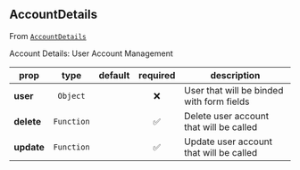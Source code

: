 
## AccountDetails

From [`AccountDetails`](AccountDetails)

Account Details:
User Account Management

prop | type | default | required | description
---- | :----: | :-------: | :--------: | -----------
**user** | `Object` |  | :x: | User that will be binded with form fields
**delete** | `Function` |  | :white_check_mark: | Delete user account that will be called
**update** | `Function` |  | :white_check_mark: | Update user account that will be called
